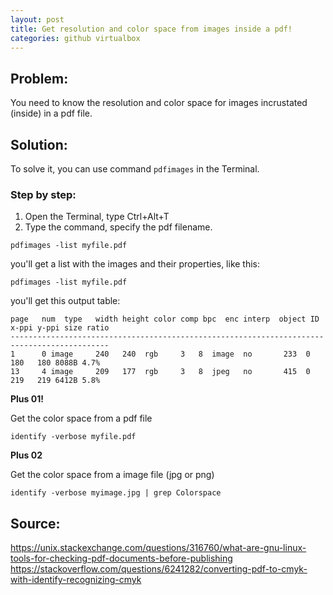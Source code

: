 ```yaml
---
layout: post
title: Get resolution and color space from images inside a pdf!
categories: github virtualbox
---
```


## Problem: 

You need to know the resolution and color space for images incrustated (inside) in a pdf file.


## Solution:
To solve it, you can use command `pdfimages` in the Terminal.

### Step by step:

1. Open the Terminal, type Ctrl+Alt+T
2. Type the command, specify the pdf filename.
```
pdfimages -list myfile.pdf
```
you'll get a list with the images and their properties, like this:
```
pdfimages -list myfile.pdf
```
you'll get this output table:
```
page   num  type   width height color comp bpc  enc interp  object ID x-ppi y-ppi size ratio
--------------------------------------------------------------------------------------------
1      0 image     240   240  rgb     3   8  image  no       233  0   180   180 8088B 4.7%
13     4 image     209   177  rgb     3   8  jpeg   no       415  0   219   219 6412B 5.8%
```

**Plus 01!**

Get the color space from a pdf file
```
identify -verbose myfile.pdf
```

**Plus 02**

Get the color space from a image file (jpg or png)
```
identify -verbose myimage.jpg | grep Colorspace
```


## Source:

<https://unix.stackexchange.com/questions/316760/what-are-gnu-linux-tools-for-checking-pdf-documents-before-publishing>\
<https://stackoverflow.com/questions/6241282/converting-pdf-to-cmyk-with-identify-recognizing-cmyk>
